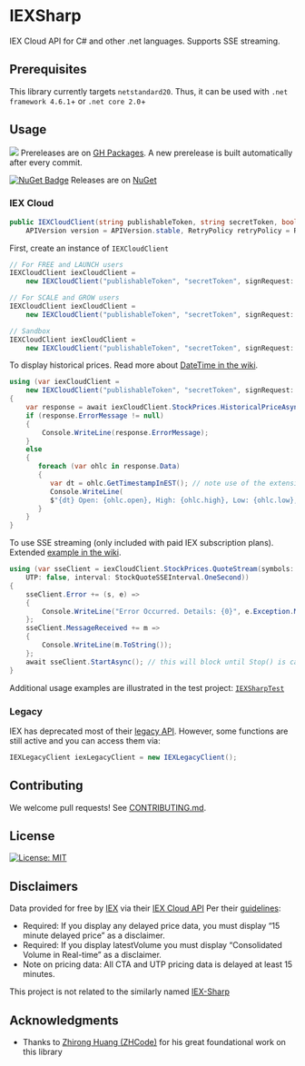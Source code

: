 # IEXSharp

IEX Cloud API for C# and other .net languages. Supports SSE streaming.

## Prerequisites

 This library currently targets `netstandard20`. Thus, it can be used with `.net framework 4.6.1`+ or `.net core 2.0`+

## Usage
![](https://github.com/vslee/iexsharp/workflows/prerelease%20NuGet/badge.svg) Prereleases are on [GH Packages](https://github.com/vslee/IEXSharp/packages). A new prerelease is built automatically after every commit. 

[![NuGet Badge](https://buildstats.info/nuget/VSLee.IEXSharp)](https://www.nuget.org/packages/VSLee.IEXSharp/) Releases are on [NuGet](https://www.nuget.org/packages/VSLee.IEXSharp/)

### IEX Cloud
```c#
public IEXCloudClient(string publishableToken, string secretToken, bool signRequest, bool useSandBox,
	APIVersion version = APIVersion.stable, RetryPolicy retryPolicy = RetryPolicy.Exponential)
```
First, create an instance of `IEXCloudClient`
```c#
// For FREE and LAUNCH users
IEXCloudClient iexCloudClient = 
	new IEXCloudClient("publishableToken", "secretToken", signRequest: false, useSandBox: false); 

// For SCALE and GROW users
IEXCloudClient iexCloudClient = 
	new IEXCloudClient("publishableToken", "secretToken", signRequest: true, useSandBox: false); 

// Sandbox
IEXCloudClient iexCloudClient = 
	new IEXCloudClient("publishableToken", "secretToken", signRequest: false, useSandBox: true); 
```
To display historical prices. Read more about [DateTime in the wiki](https://github.com/vslee/IEXSharp/wiki/DateTime).
```c#
using (var iexCloudClient = 
	new IEXCloudClient("publishableToken", "secretToken", signRequest: false, useSandBox: false))
{
	var response = await iexCloudClient.StockPrices.HistoricalPriceAsync("AAPL", ChartRange.OneMonth);
	if (response.ErrorMessage != null)
	{
		Console.WriteLine(response.ErrorMessage);
	}
	else
	{
	   foreach (var ohlc in response.Data)
	   {
	      var dt = ohlc.GetTimestampInEST(); // note use of the extension method instead of ohlc.date
	      Console.WriteLine(
	   	  $"{dt} Open: {ohlc.open}, High: {ohlc.high}, Low: {ohlc.low}, Close: {ohlc.close}, Vol: {ohlc.volume}");
	   }
	}
}

```
To use SSE streaming (only included with paid IEX subscription plans). Extended [example in the wiki](https://github.com/vslee/IEXSharp/wiki/SSE-Streaming-Example).
```c#
using (var sseClient = iexCloudClient.StockPrices.QuoteStream(symbols: new string[] { "spy", "aapl" }, 
	UTP: false, interval: StockQuoteSSEInterval.OneSecond))
{
	sseClient.Error += (s, e) =>
	{
		Console.WriteLine("Error Occurred. Details: {0}", e.Exception.Message);
	};
	sseClient.MessageReceived += m =>
	{
		Console.WriteLine(m.ToString());
	};
	await sseClient.StartAsync(); // this will block until Stop() is called
}

```
Additional usage examples are illustrated in the test project: [`IEXSharpTest`](https://github.com/vslee/IEXSharp/tree/master/IEXSharpTest/Cloud)

### Legacy

IEX has deprecated most of their [legacy API](https://iextrading.com/developers/docs/). However, some functions are still active and you can access them via:
```c#
IEXLegacyClient iexLegacyClient = new IEXLegacyClient();
```

## Contributing

We welcome pull requests! See [CONTRIBUTING.md](CONTRIBUTING.md).

## License

[![License: MIT](https://img.shields.io/badge/License-MIT-yellow.svg)](LICENSE.md)

## Disclaimers

Data provided for free by [IEX](https://iextrading.com/) via their [IEX Cloud API](https://iexcloud.io/docs/api/)
Per their [guidelines](https://iexcloud.io/docs/api/#disclaimers):
- Required: If you display any delayed price data, you must display “15 minute delayed price” as a disclaimer.
- Required: If you display latestVolume you must display “Consolidated Volume in Real-time” as a disclaimer.
- Note on pricing data: All CTA and UTP pricing data is delayed at least 15 minutes.

This project is not related to the similarly named [IEX-Sharp](https://iexsharp.com/)

## Acknowledgments

* Thanks to [Zhirong Huang (ZHCode)](https://zh-code.com/) for his great foundational work on this library
